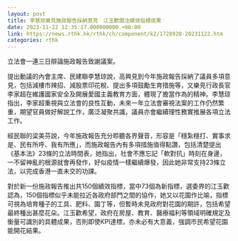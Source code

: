 ```yaml
---
layout: post
title: 李慧琼樂見施政報告採納意見　江玉歡關注績效指標成果
date: 2023-11-22 12:35:17.000000000 +08:00
link: https://news.rthk.hk/rthk/ch/component/k2/1728920-20231122.htm
categories: rthk
---
```


立法會一連三日辯論施政報告致謝議案。

提出動議的內會主席、民建聯李慧琼說，高興見到今年施政報告採納了議員多項意見，包括減樓市辣招、減股票印花稅、提出多項鼓勵生育措施等，又樂見行政長官李家超在維護國家安全及開展愛國主義教育方面，體現了擔當作為的精神。李慧琼指出，李家超重視與立法會的良性互動，未來一年立法會審視法案的工作仍然繁重，期望官員做好解說工作，廣泛凝聚共識，議員亦會繼續理性務實推展各項立法工作。

經民聯的梁美芬說，今年施政報告充分聆聽各界聲音，形容是「穩紮穩打、實事求是、民有所呼、我有所應」，而施政報告內有多項措施值得點讚，包括清楚提出《基本法》23條的立法時間表，她指出，社會不應忘記「軟對抗」時刻在身邊，一不留神亂的根源就會再發作，好似疫情一樣繼續爆發，因此她非常支持23條立法，以完成香港一直未交的功課。

對於新一份施政報告推出共150個績效指標，當中73個為新指標，選委界的江玉歡認為，150個指標似乎未能拉近各政府部門之間的協作，她又以花園作比喻，指標可視為培育種子的工具、肥料、園丁等，但暫時未見政府對花園的期許，包括希望最終種出甚麼花朵。江玉歡希望，政府在房屋、教育、醫療福利等領域明確規定及衡量可識別的具體成果，否則即使KPI達標，亦未必有大意義，強調市民希望花園能開花結果。
